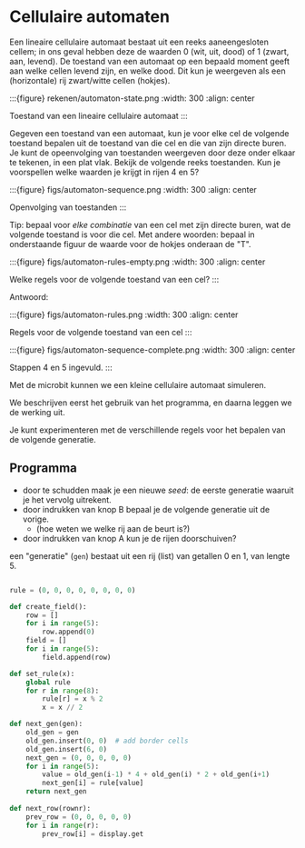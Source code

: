 # Cellulaire automaten

Een lineaire cellulaire automaat bestaat uit een reeks aaneengesloten cellem; 
in ons geval hebben deze de waarden 0 (wit, uit, dood) of 1 (zwart, aan, levend).
De toestand van een automaat op een bepaald moment geeft aan welke cellen levend zijn, en welke dood.
Dit kun je weergeven als een (horizontale) rij zwart/witte cellen (hokjes).

:::{figure} rekenen/automaton-state.png
:width: 300
:align: center

Toestand van een lineaire cellulaire automaat
:::

Gegeven een toestand van een automaat, kun je voor elke cel de volgende toestand bepalen uit de toestand van die cel en die van zijn directe buren.
Je kunt de opeenvolging van toestanden weergeven door deze onder elkaar te tekenen, in een plat vlak.
Bekijk de volgende reeks toestanden. Kun je voorspellen welke waarden je krijgt in rijen 4 en 5?

:::{figure} figs/automaton-sequence.png
:width: 300
:align: center

Openvolging van toestanden
:::


Tip: bepaal voor *elke combinatie* van een cel met zijn directe buren, wat de volgende toestand is voor die cel.
Met andere woorden: bepaal in onderstaande figuur de waarde voor de hokjes onderaan de "T".

:::{figure} figs/automaton-rules-empty.png
:width: 300
:align: center

Welke regels voor de volgende toestand van een cel?
:::


Antwoord: 

:::{figure} figs/automaton-rules.png
:width: 300
:align: center

Regels voor de volgende toestand van een cel
:::

:::{figure} figs/automaton-sequence-complete.png
:width: 300
:align: center

Stappen 4 en 5 ingevuld.
:::



Met de microbit kunnen we een kleine cellulaire automaat simuleren.



We beschrijven eerst het gebruik van het programma, en daarna leggen we de werking uit.



Je kunt experimenteren met de verschillende regels voor het bepalen van de volgende generatie.

## Programma

* door te schudden maak je een nieuwe *seed*: de eerste generatie waaruit je het vervolg uitrekent.
* door indrukken van knop B bepaal je de volgende generatie uit de vorige.
    * (hoe weten we welke rij aan de beurt is?)
* door indrukken van knop A kun je de rijen doorschuiven?

een "generatie" (`gen`) bestaat uit een rij (list) van getallen 0 en 1, van lengte 5.

```Python

rule = (0, 0, 0, 0, 0, 0, 0, 0)

def create_field():
    row = []
    for i in range(5):
        row.append(0)
    field = []
    for i in range(5):
        field.append(row)

def set_rule(x):
    global rule
    for r in range(8):
        rule[r] = x % 2
        x = x // 2

def next_gen(gen):
    old_gen = gen
    old_gen.insert(0, 0)  # add border cells
    old_gen.insert(6, 0)
    next_gen = (0, 0, 0, 0, 0)
    for i in range(5):
        value = old_gen(i-1) * 4 + old_gen(i) * 2 + old_gen(i+1)
        next_gen[i] = rule[value]
    return next_gen    
     
def next_row(rownr):
    prev_row = (0, 0, 0, 0, 0)
    for i in range(r):
        prev_row[i] = display.get

```

